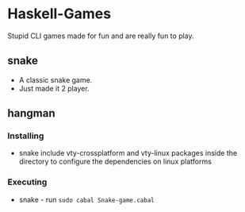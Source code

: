 # Haskell-Games

Stupid CLI games made for fun and are really fun to play.

## snake

* A classic snake game.
* Just made it 2 player.
## hangman

### Installing

* snake include vty-crossplatform and vty-linux packages inside the directory to configure the dependencies on linux platforms

### Executing

* snake - run ```sudo cabal Snake-game.cabal```



